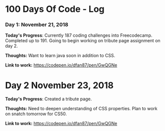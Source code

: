 # 100 Days Of Code - Log

### Day 1: November 21, 2018 

**Today's Progress**: Currently 187 coding challenges into Freecodecamp. Completed up to 191. Going to begin working on tribute page assignment on day 2.

**Thoughts:** Want to learn java soon in addition to CSS.

**Link to work:** https://codepen.io/dfan87/pen/GwQGNe

# Day 2 November 23, 2018

**Today's Progress**: Created a tribute page. 

**Thoughts:** Need to deepen understanding of CSS properties. Plan to work on snatch tomorrow for CS50.

**Link to work:** https://codepen.io/dfan87/pen/GwQGNe
